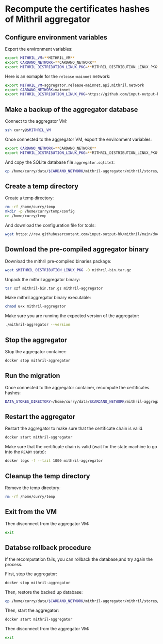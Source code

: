 # Recompute the certificates hashes of Mithril aggregator

## Configure environment variables
Export the environment variables: 
```bash
export MITHRIL_VM=**MITHRIL_VM**
export CARDANO_NETWORK=**CARDANO_NETWORK**
export MITHRIL_DISTRIBUTION_LINUX_PKG=**MITHRIL_DISTRIBUTION_LINUX_PKG**
```

Here is an exmaple for the `release-mainnet` network:
```bash
export MITHRIL_VM=aggregator.release-mainnet.api.mithril.network
export CARDANO_NETWORK=mainnet
export MITHRIL_DISTRIBUTION_LINUX_PKG=https://github.com/input-output-hk/mithril/releases/download/2342.0/mithril-2342.0-linux-x64.tar.gz
```

## Make a backup of the aggregator database

Connect to the aggregator VM:
```bash
ssh curry@$MITHRIL_VM
```

Once connected to the aggregator VM, export the environment variables:
```bash
export CARDANO_NETWORK=**CARDANO_NETWORK**
export MITHRIL_DISTRIBUTION_LINUX_PKG=**MITHRIL_DISTRIBUTION_LINUX_PKG**
```

And copy the SQLite database file `aggregator.sqlite3`:
```bash
cp /home/curry/data/$CARDANO_NETWORK/mithril-aggregator/mithril/stores/aggregator.sqlite3 /home/curry/data/$CARDANO_NETWORK/mithril-aggregator/mithril/stores/aggregator.sqlite3.bak.$(date +%Y-%m-%d)
```

## Create a temp directory

Create a temp directory:
```bash
rm -rf /home/curry/temp
mkdir -p /home/curry/temp/config
cd /home/curry/temp
```

And download the configuration file for tools:
```bash
wget https://raw.githubusercontent.com/input-output-hk/mithril/main/docs/runbook/recompute-certificates-hash/config/tools.json -O /home/curry/temp/config/tools.json
```

## Download the pre-compiled aggregator binary

Download the mithril pre-compiled binaries package:
```bash
wget $MITHRIL_DISTRIBUTION_LINUX_PKG -O mithril-bin.tar.gz
```

Unpack the mithril aggregator binary:
```bash
tar xzf mithril-bin.tar.gz mithril-aggregator
```

Make mithril aggregator binary executable:
```bash
chmod u+x mithril-aggregator
```

Make sure you are running the expected version of the aggregator:
```bash
./mithril-aggregator --version
```

## Stop the aggregator

Stop the aggregator container:
```bash
docker stop mithril-aggregator
```

## Run the migration

Once connected to the aggregator container, recompute the certificates hashes:
```bash
DATA_STORES_DIRECTORY=/home/curry/data/$CARDANO_NETWORK/mithril-aggregator/mithril/stores/ ./mithril-aggregator --run-mode tools -vvv tools recompute-certificates-hash
```

## Restart the aggregator

Restart the aggregator to make sure that the certificate chain is valid:
```bash
docker start mithril-aggregator
```

Make sure that the certificate chain is valid (wait for the state machine to go into the `READY` state):
```bash
docker logs -f --tail 1000 mithril-aggregator
```

## Cleanup the temp directory

Remove the temp directory:
```bash
rm -rf /home/curry/temp
```

## Exit from the VM
Then disconnect from the aggregator VM:
```bash
exit
```

## Databse rollback procedure

If the recomputation fails, you can rollback the database,and try again the process.

First, stop the aggregator:
```bash
docker stop mithril-aggregator
```

Then, restore the backed up database:
```bash
cp /home/curry/data/$CARDANO_NETWORK/mithril-aggregator/mithril/stores/aggregator.sqlite3.bak.$(date +%Y-%m-%d) /home/curry/data/$CARDANO_NETWORK/mithril-aggregator/mithril/stores/aggregator/aggregator.sqlite3
```

Then, start the aggregator:
```bash
docker start mithril-aggregator
```

Then disconnect from the aggregator VM:
```bash
exit
```